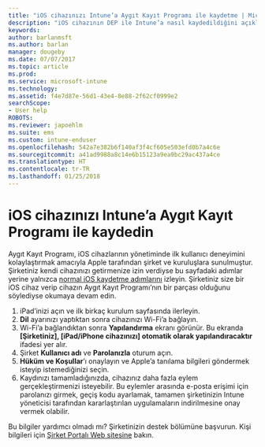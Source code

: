 ```yaml
---
title: "iOS cihazınızı Intune’a Aygıt Kayıt Programı ile kaydetme | Microsoft Docs"
description: "iOS cihazının DEP ile Intune’a nasıl kaydedildiğini açıklar"
keywords: 
author: barlanmsft
ms.author: barlan
manager: dougeby
ms.date: 07/07/2017
ms.topic: article
ms.prod: 
ms.service: microsoft-intune
ms.technology: 
ms.assetid: f4e7d87e-56d1-43e4-8e88-2f62cf0999e2
searchScope:
- User help
ROBOTS: 
ms.reviewer: japoehlm
ms.suite: ems
ms.custom: intune-enduser
ms.openlocfilehash: 542a7e382b6f140af3f4cf605e503efd0b7a4c6e
ms.sourcegitcommit: a41ad9988a8c14e6b15123a9ea9bc29ac437a4ce
ms.translationtype: HT
ms.contentlocale: tr-TR
ms.lasthandoff: 01/25/2018
---
```

# <a name="enroll-your-ios-device-in-intune-with-the-device-enrollment-program"></a>iOS cihazınızı Intune’a Aygıt Kayıt Programı ile kaydedin

Aygıt Kayıt Programı, iOS cihazlarının yönetiminde ilk kullanıcı deneyimini kolaylaştırmak amacıyla Apple tarafından şirket ve kuruluşlara sunulmuştur. Şirketiniz kendi cihazınızı getirmenize izin verdiyse bu sayfadaki adımlar yerine yalnızca [normal iOS kaydetme adımlarını](enroll-your-device-in-intune-ios.md) izleyin. Şirketiniz size bir iOS cihaz verip cihazın Aygıt Kayıt Programı’nın bir parçası olduğunu söylediyse okumaya devam edin.

1.  iPad’inizi açın ve ilk birkaç kurulum sayfasında ilerleyin.
2.  **Dil** ayarınızı yaptıktan sonra cihazınızı Wi-Fi’a bağlayın.
3.  Wi-Fi’a bağlandıktan sonra **Yapılandırma** ekranı görünür. Bu ekranda **[Şirketiniz], [iPad/iPhone cihazınızı] otomatik olarak yapılandıracaktır** ifadesi yer alır.
4.  Şirket **Kullanıcı adı** ve **Parolanızla** oturum açın.
5.  **Hüküm ve Koşullar**’ı onaylayın ve Apple’a tanılama bilgileri göndermek isteyip istemediğinizi seçin.
6.  Kaydınızı tamamladığınızda, cihazınız daha fazla eylem gerçekleştirmenizi isteyebilir. Bu eylemler arasında e-posta erişimi için parolanızı girmek, geçiş kodu ayarlamak, tamamen şirketinizin Intune yöneticisi tarafından kararlaştırılan uygulamaların indirilmesine onay vermek olabilir.

Bu bilgiler yardımcı olmadı mı? Şirketinizin destek bölümüne başvurun. Kişi bilgileri için [Şirket Portalı Web sitesine](https://portal.manage.microsoft.com#HelpDeskDialog) bakın.
